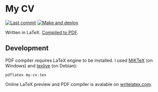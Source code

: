 # My CV

[![Last commit](https://img.shields.io/github/last-commit/phts/my-cv/master.svg)](https://github.com/phts/my-cv)
[![Make and deploy](https://github.com/phts/my-cv/workflows/Make%20and%20deploy/badge.svg)](https://github.com/phts/my-cv/actions)

Written in LaTeX.
[Compiled to PDF](https://phts.github.io/my-cv/Phil%20Tsaryk%20-%20CV.pdf).

## Development

PDF compiler requires LaTeX engine to be installed.
I used [MiKTeX](http://miktex.org/download) (on Windows) and
[texlive](https://www.tug.org/texlive/) (on Debian):

    pdflatex my-cv.tex

Online LaTeX preview and PDF compiler is avalable on
[writelatex.com](https://www.writelatex.com).
